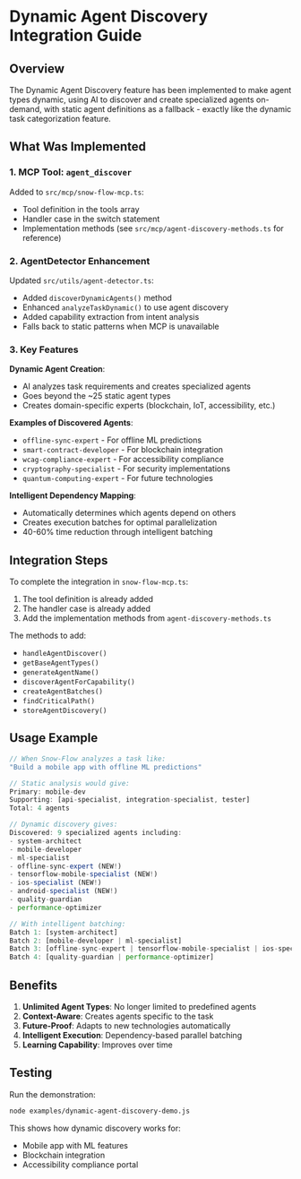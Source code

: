 # Dynamic Agent Discovery Integration Guide

## Overview

The Dynamic Agent Discovery feature has been implemented to make agent types dynamic, using AI to discover and create specialized agents on-demand, with static agent definitions as a fallback - exactly like the dynamic task categorization feature.

## What Was Implemented

### 1. MCP Tool: `agent_discover`
Added to `src/mcp/snow-flow-mcp.ts`:
- Tool definition in the tools array
- Handler case in the switch statement
- Implementation methods (see `src/mcp/agent-discovery-methods.ts` for reference)

### 2. AgentDetector Enhancement
Updated `src/utils/agent-detector.ts`:
- Added `discoverDynamicAgents()` method
- Enhanced `analyzeTaskDynamic()` to use agent discovery
- Added capability extraction from intent analysis
- Falls back to static patterns when MCP is unavailable

### 3. Key Features

**Dynamic Agent Creation**:
- AI analyzes task requirements and creates specialized agents
- Goes beyond the ~25 static agent types
- Creates domain-specific experts (blockchain, IoT, accessibility, etc.)

**Examples of Discovered Agents**:
- `offline-sync-expert` - For offline ML predictions
- `smart-contract-developer` - For blockchain integration
- `wcag-compliance-expert` - For accessibility compliance
- `cryptography-specialist` - For security implementations
- `quantum-computing-expert` - For future technologies

**Intelligent Dependency Mapping**:
- Automatically determines which agents depend on others
- Creates execution batches for optimal parallelization
- 40-60% time reduction through intelligent batching

## Integration Steps

To complete the integration in `snow-flow-mcp.ts`:

1. The tool definition is already added
2. The handler case is already added
3. Add the implementation methods from `agent-discovery-methods.ts`

The methods to add:
- `handleAgentDiscover()`
- `getBaseAgentTypes()`
- `generateAgentName()`
- `discoverAgentForCapability()`
- `createAgentBatches()`
- `findCriticalPath()`
- `storeAgentDiscovery()`

## Usage Example

```javascript
// When Snow-Flow analyzes a task like:
"Build a mobile app with offline ML predictions"

// Static analysis would give:
Primary: mobile-dev
Supporting: [api-specialist, integration-specialist, tester]
Total: 4 agents

// Dynamic discovery gives:
Discovered: 9 specialized agents including:
- system-architect
- mobile-developer
- ml-specialist
- offline-sync-expert (NEW!)
- tensorflow-mobile-specialist (NEW!)
- ios-specialist (NEW!)
- android-specialist (NEW!)
- quality-guardian
- performance-optimizer

// With intelligent batching:
Batch 1: [system-architect]
Batch 2: [mobile-developer | ml-specialist]
Batch 3: [offline-sync-expert | tensorflow-mobile-specialist | ios-specialist | android-specialist]
Batch 4: [quality-guardian | performance-optimizer]
```

## Benefits

1. **Unlimited Agent Types**: No longer limited to predefined agents
2. **Context-Aware**: Creates agents specific to the task
3. **Future-Proof**: Adapts to new technologies automatically
4. **Intelligent Execution**: Dependency-based parallel batching
5. **Learning Capability**: Improves over time

## Testing

Run the demonstration:
```bash
node examples/dynamic-agent-discovery-demo.js
```

This shows how dynamic discovery works for:
- Mobile app with ML features
- Blockchain integration
- Accessibility compliance portal